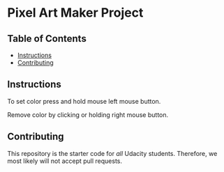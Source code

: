 # Pixel Art Maker Project

## Table of Contents

* [Instructions](#instructions)
* [Contributing](#contributing)

## Instructions

To set color press and hold mouse left mouse button.

Remove color by clicking or holding right mouse button.

## Contributing

This repository is the starter code for _all_ Udacity students. Therefore, we most likely will not accept pull requests.
